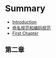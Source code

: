 # Summary

* [Introduction](README.md)
* [命名规范和编码规范](ming-ming-gui-fan-he-bian-ma-gui-fan.md)
* [First Chapter](chapter1.md)

## 第二章

